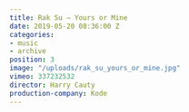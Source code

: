 ```yaml
---
title: Rak Su — Yours or Mine
date: 2019-05-20 08:36:00 Z
categories:
- music
- archive
position: 3
image: "/uploads/rak_su_yours_or_mine.jpg"
vimeo: 337232532
director: Harry Cauty
production-company: Kode
---
```


